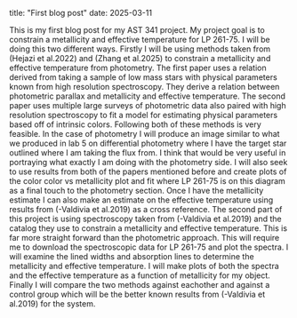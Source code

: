 title: "First blog post"
date: 2025-03-11

This is my first blog post for my AST 341 project. My project goal is to constrain a metallicity and effective temperature for LP 261-75. I will be doing this two different ways. Firstly I will be using methods taken from (Hejazi et al.2022) and (Zhang et al.2025) to constrain a metallicity and effective temperature from photometry. The first paper uses a relation derived from taking a sample of low mass stars with physical parameters known from high resolution spectroscopy. They derive a relation between photometric parallax and metallicity and effective temperature. The second paper uses multiple large surveys of photometric data also paired with high resolution spectroscopy to fit a model for estimating physical parameters based off of intrinsic colors. Following both of these methods is very feasible. In the case of photometry I will produce an image similar to what we produced in lab 5 on differential photometry where I have the target star outlined where I am taking the flux from. I think that would be very useful in portraying what exactly I am doing with the photometry side. I will also seek to use results from both of the papers mentioned before and create plots of the color color vs metallicity plot and fit where LP 261-75 is on this diagram as a final touch to the photometry section. Once I have the metallicity estimate I can also make an estimate on the effective temperature using results from (-Valdivia et al.2019) as a cross reference. The second part of this project is using spectroscopy taken from (-Valdivia et al.2019) and the catalog they use to constrain a metallicity and effective temperature. This is far more straight forward than the photometric approach. This will require me to download the spectroscopic data for LP 261-75 and plot the spectra. I will examine the lined widths and absorption lines to determine the metallicity and effective temperature. I will make plots of both the spectra and the effective temperature as a function of metallicity for my object. Finally I will compare the two methods against eachother and against a control group which will be the better known results from (-Valdivia et al.2019) for the system. 
